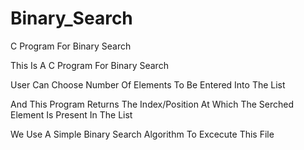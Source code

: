 # Binary_Search
C Program For Binary Search

This Is A C Program For Binary Search

User Can Choose Number Of Elements To Be Entered Into The List

And This Program Returns The Index/Position At Which The Serched Element Is Present In The List

We Use A Simple Binary Search Algorithm To Excecute This File
